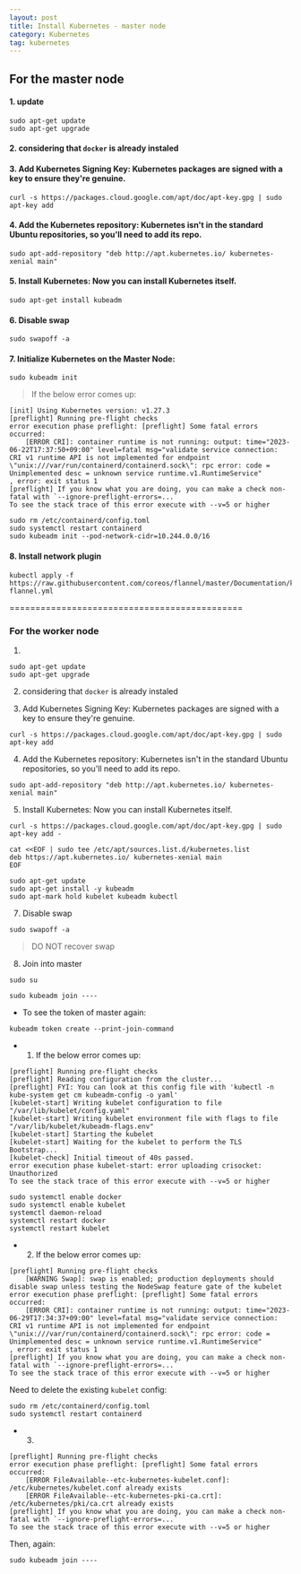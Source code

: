 ```yaml
---
layout: post
title: Install Kubernetes - master node
category: Kubernetes
tag: kubernetes
---
```


## For the master node

#### 1. update
```
sudo apt-get update
sudo apt-get upgrade
```

#### 2. considering that `docker` is already instaled

#### 3. Add Kubernetes Signing Key: Kubernetes packages are signed with a key to ensure they're genuine.

```
curl -s https://packages.cloud.google.com/apt/doc/apt-key.gpg | sudo apt-key add
```

#### 4. Add the Kubernetes repository: Kubernetes isn't in the standard Ubuntu repositories, so you'll need to add its repo.

```
sudo apt-add-repository "deb http://apt.kubernetes.io/ kubernetes-xenial main"
```

#### 5. Install Kubernetes: Now you can install Kubernetes itself.

```
sudo apt-get install kubeadm 
```

#### 6. Disable swap
```
sudo swapoff -a
```

#### 7. Initialize Kubernetes on the Master Node:
```
sudo kubeadm init
```

> If the below error comes up:
```
[init] Using Kubernetes version: v1.27.3
[preflight] Running pre-flight checks
error execution phase preflight: [preflight] Some fatal errors occurred:
    [ERROR CRI]: container runtime is not running: output: time="2023-06-22T17:37:50+09:00" level=fatal msg="validate service connection: CRI v1 runtime API is not implemented for endpoint \"unix:///var/run/containerd/containerd.sock\": rpc error: code = Unimplemented desc = unknown service runtime.v1.RuntimeService"
, error: exit status 1
[preflight] If you know what you are doing, you can make a check non-fatal with `--ignore-preflight-errors=...`
To see the stack trace of this error execute with --v=5 or higher
```

```
sudo rm /etc/containerd/config.toml
sudo systemctl restart containerd
sudo kubeadm init --pod-network-cidr=10.244.0.0/16
```

#### 8. Install network plugin
```
kubectl apply -f https://raw.githubusercontent.com/coreos/flannel/master/Documentation/kube-flannel.yml
```

=============================================

### For the worker node

1. 
```
sudo apt-get update
sudo apt-get upgrade
```

2. considering that `docker` is already instaled

3. Add Kubernetes Signing Key: Kubernetes packages are signed with a key to ensure they're genuine.

```
curl -s https://packages.cloud.google.com/apt/doc/apt-key.gpg | sudo apt-key add
```

4. Add the Kubernetes repository: Kubernetes isn't in the standard Ubuntu repositories, so you'll need to add its repo.

```
sudo apt-add-repository "deb http://apt.kubernetes.io/ kubernetes-xenial main"
```

5. Install Kubernetes: Now you can install Kubernetes itself.

```
curl -s https://packages.cloud.google.com/apt/doc/apt-key.gpg | sudo apt-key add -
```
```
cat <<EOF | sudo tee /etc/apt/sources.list.d/kubernetes.list
deb https://apt.kubernetes.io/ kubernetes-xenial main
EOF
```
```
sudo apt-get update
sudo apt-get install -y kubeadm
sudo apt-mark hold kubelet kubeadm kubectl
```

7. Disable swap
```
sudo swapoff -a
```

> DO NOT recover swap

8. Join into master
```
sudo su
```

```
sudo kubeadm join ----
```

- To see the token of master again:
```
kubeadm token create --print-join-command
```

- 1. If the below error comes up:
```
[preflight] Running pre-flight checks
[preflight] Reading configuration from the cluster...
[preflight] FYI: You can look at this config file with 'kubectl -n kube-system get cm kubeadm-config -o yaml'
[kubelet-start] Writing kubelet configuration to file "/var/lib/kubelet/config.yaml"
[kubelet-start] Writing kubelet environment file with flags to file "/var/lib/kubelet/kubeadm-flags.env"
[kubelet-start] Starting the kubelet
[kubelet-start] Waiting for the kubelet to perform the TLS Bootstrap...
[kubelet-check] Initial timeout of 40s passed.
error execution phase kubelet-start: error uploading crisocket: Unauthorized
To see the stack trace of this error execute with --v=5 or higher
```

```
sudo systemctl enable docker
sudo systemctl enable kubelet
systemctl daemon-reload
systemctl restart docker
systemctl restart kubelet
```

- 2. If the below error comes up:
```
[preflight] Running pre-flight checks
	[WARNING Swap]: swap is enabled; production deployments should disable swap unless testing the NodeSwap feature gate of the kubelet
error execution phase preflight: [preflight] Some fatal errors occurred:
	[ERROR CRI]: container runtime is not running: output: time="2023-06-29T17:34:37+09:00" level=fatal msg="validate service connection: CRI v1 runtime API is not implemented for endpoint \"unix:///var/run/containerd/containerd.sock\": rpc error: code = Unimplemented desc = unknown service runtime.v1.RuntimeService"
, error: exit status 1
[preflight] If you know what you are doing, you can make a check non-fatal with `--ignore-preflight-errors=...`
To see the stack trace of this error execute with --v=5 or higher
```

Need to delete the existing `kubelet` config:

```
sudo rm /etc/containerd/config.toml
sudo systemctl restart containerd
```

- 3. 
```
[preflight] Running pre-flight checks
error execution phase preflight: [preflight] Some fatal errors occurred:
	[ERROR FileAvailable--etc-kubernetes-kubelet.conf]: /etc/kubernetes/kubelet.conf already exists
	[ERROR FileAvailable--etc-kubernetes-pki-ca.crt]: /etc/kubernetes/pki/ca.crt already exists
[preflight] If you know what you are doing, you can make a check non-fatal with `--ignore-preflight-errors=...`
To see the stack trace of this error execute with --v=5 or higher
```


Then, again: 
```
sudo kubeadm join ----
```

